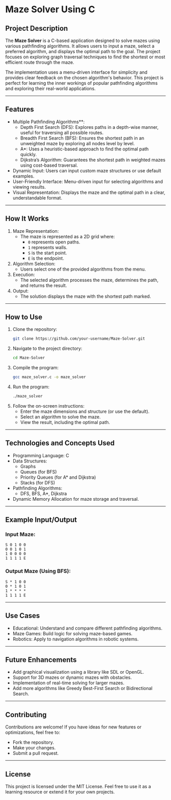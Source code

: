 # Maze Solver Using C

## Project Description

The **Maze Solver** is a C-based application designed to solve mazes using various pathfinding algorithms. 
It allows users to input a maze, select a preferred algorithm, and displays the optimal path to the goal. 
The project focuses on exploring graph traversal techniques to find the shortest or most efficient route through the maze.

The implementation uses a menu-driven interface for simplicity and provides clear feedback on the chosen algorithm's behavior. 
This project is perfect for learning the inner workings of popular pathfinding algorithms and exploring their real-world applications.

---

## Features

- Multiple Pathfinding Algorithms**:
  - Depth First Search (DFS): Explores paths in a depth-wise manner, useful for traversing all possible routes.
  - Breadth First Search (BFS): Ensures the shortest path in an unweighted maze by exploring all nodes level by level.
  - A*: Uses a heuristic-based approach to find the optimal path quickly.
  - Dijkstra’s Algorithm: Guarantees the shortest path in weighted mazes using cost-based traversal.
- Dynamic Input: Users can input custom maze structures or use default examples.
- User-Friendly Interface: Menu-driven input for selecting algorithms and viewing results.
- Visual Representation: Displays the maze and the optimal path in a clear, understandable format.

---

## How It Works

1. Maze Representation:
   - The maze is represented as a 2D grid where:
     - `0` represents open paths.
     - `1` represents walls.
     - `S` is the start point.
     - `E` is the endpoint.
2. Algorithm Selection:
   - Users select one of the provided algorithms from the menu.
3. Execution:
   - The selected algorithm processes the maze, determines the path, and returns the result.
4. Output:
   - The solution displays the maze with the shortest path marked.

---

## How to Use

1. Clone the repository:
   ```bash
   git clone https://github.com/your-username/Maze-Solver.git
   ```
2. Navigate to the project directory:
   ```bash
   cd Maze-Solver
   ```
3. Compile the program:
   ```bash
   gcc maze_solver.c -o maze_solver
   ```
4. Run the program:
   ```bash
   ./maze_solver
   ```
5. Follow the on-screen instructions:
   - Enter the maze dimensions and structure (or use the default).
   - Select an algorithm to solve the maze.
   - View the result, including the optimal path.

---

## Technologies and Concepts Used

- Programming Language: C
- Data Structures:
  - Graphs
  - Queues (for BFS)
  - Priority Queues (for A* and Dijkstra)
  - Stacks (for DFS)
- Pathfinding Algorithms:
  - DFS, BFS, A*, Dijkstra
- Dynamic Memory Allocation for maze storage and traversal.

---

## Example Input/Output

### **Input Maze**:
```plaintext
S 0 1 0 0
0 0 1 0 1
1 0 0 0 0
1 1 1 1 E
```

### **Output Maze (Using BFS)**:
```plaintext
S * 1 0 0
0 * 1 0 1
1 * * * *
1 1 1 1 E
```

---

## Use Cases

- Educational: Understand and compare different pathfinding algorithms.
- Maze Games: Build logic for solving maze-based games.
- Robotics: Apply to navigation algorithms in robotic systems.

---

## Future Enhancements

- Add graphical visualization using a library like SDL or OpenGL.
- Support for 3D mazes or dynamic mazes with obstacles.
- Implementation of real-time solving for larger mazes.
- Add more algorithms like Greedy Best-First Search or Bidirectional Search.

---

## Contributing

Contributions are welcome! If you have ideas for new features or optimizations, feel free to:
- Fork the repository.
- Make your changes.
- Submit a pull request.

---

## License

This project is licensed under the MIT License. Feel free to use it as a learning resource or extend it for your own projects.
